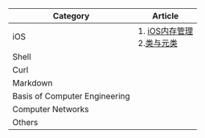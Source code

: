 | Category 	| Article 	|
|-	|-	|
| iOS 	| 1. [iOS内存管理](/Notes/iOS内存管理.md)<br> 2.[类与元类](/Notes/ClassesAndMetaclasses.md) |
| Shell 	|  	|
| Curl 	|  	|
| Markdown 	|  	|
| Basis of Computer Engineering 	|  	|
| Computer Networks 	|  	|
| Others 	|  	|
